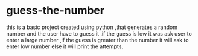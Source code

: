 # guess-the-number
this is a basic project created using python ,that generates a random number and the user have to guess it .if the guess is low it was ask user to enter a large number ,if the guess is greater than the number it will ask to enter low number else it will print the attempts. 

